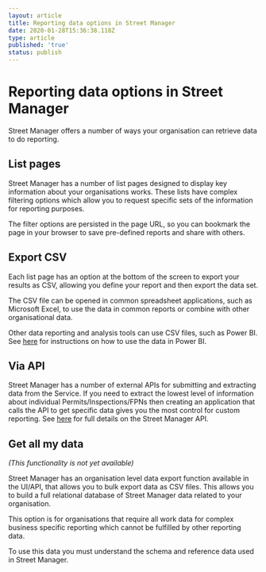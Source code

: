 ```yaml
---
layout: article
title: Reporting data options in Street Manager
date: 2020-01-28T15:36:38.118Z
type: article
published: 'true'
status: publish
---
```

# Reporting data options in Street Manager

Street Manager offers a number of ways your organisation can retrieve data to do reporting.

## List pages

Street Manager has a number of list pages designed to display key information about your organisations works. These lists have complex filtering options which allow you to request specific sets of the information for reporting purposes. 

The filter options are persisted in the page URL, so you can bookmark the page in your browser to save pre-defined reports and share with others.

## Export CSV

Each list page has an option at the bottom of the screen to export your results as CSV, allowing you define your report and then export the data set.

The CSV file can be opened in common spreadsheet applications, such as Microsoft Excel, to use the data in common reports or combine with other organisational data.

Other data reporting and analysis tools can use CSV files, such as Power BI. See [here](https://departmentfortransport.github.io/street-manager-docs/articles/getting-street-manager-data-into-powerbi.html) for instructions on how to use the data in Power BI.

## Via API

Street Manager has a number of external APIs for submitting and extracting data from the Service. If you need to extract the lowest level of information about individual Permits/Inspections/FPNs then creating an application that calls the API to get specific data gives you the most control for custom reporting. See [here](https://departmentfortransport.github.io/street-manager-docs/api-documentation/) for full details on the Street Manager API.

## Get all my data

_(This functionality is not yet available)_

Street Manager has an organisation level data export function available in the UI/API, that allows you to bulk export data as CSV files. This allows you to build a full relational database of Street Manager data related to your organisation.

This option is for organisations that require all work data for complex business specific reporting which cannot be fulfilled by other reporting data.

To use this data you must understand the schema and reference data used in Street Manager.
